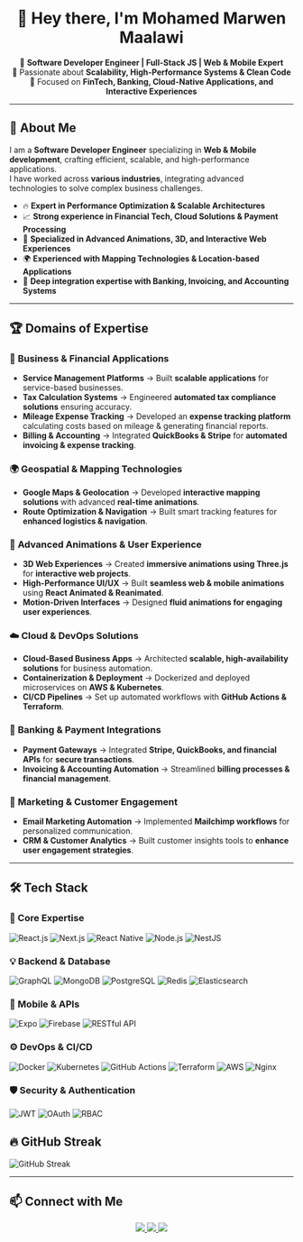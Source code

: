 <h1 align="center">👋 Hey there, I'm Mohamed Marwen Maalawi </h1>

<p align="center">
   🚀 <b>Software Developer Engineer | Full-Stack JS | Web & Mobile Expert</b><br>
   🔹 Passionate about <b>Scalability, High-Performance Systems & Clean Code</b><br>
   🏦 Focused on <b>FinTech, Banking, Cloud-Native Applications, and Interactive Experiences</b>
</p>

---

## 🚀 About Me  

I am a **Software Developer Engineer** specializing in **Web & Mobile development**, crafting efficient, scalable, and high-performance applications.  
I have worked across **various industries**, integrating advanced technologies to solve complex business challenges.

- 🔥 **Expert in Performance Optimization & Scalable Architectures**  
- 📈 **Strong experience in Financial Tech, Cloud Solutions & Payment Processing**  
- 🎨 **Specialized in Advanced Animations, 3D, and Interactive Web Experiences**  
- 🌍 **Experienced with Mapping Technologies & Location-based Applications**  
- 🏦 **Deep integration expertise with Banking, Invoicing, and Accounting Systems**  

---

## 🏆 Domains of Expertise  

### 🏢 **Business & Financial Applications**
- **Service Management Platforms** → Built **scalable applications** for service-based businesses.  
- **Tax Calculation Systems** → Engineered **automated tax compliance solutions** ensuring accuracy.  
- **Mileage Expense Tracking** → Developed an **expense tracking platform** calculating costs based on mileage & generating financial reports.  
- **Billing & Accounting** → Integrated **QuickBooks & Stripe** for **automated invoicing & expense tracking**.  

### 🌍 **Geospatial & Mapping Technologies**
- **Google Maps & Geolocation** → Developed **interactive mapping solutions** with advanced **real-time animations**.  
- **Route Optimization & Navigation** → Built smart tracking features for **enhanced logistics & navigation**.  

### 🎨 **Advanced Animations & User Experience**
- **3D Web Experiences** → Created **immersive animations using Three.js** for **interactive web projects**.  
- **High-Performance UI/UX** → Built **seamless web & mobile animations** using **React Animated & Reanimated**.  
- **Motion-Driven Interfaces** → Designed **fluid animations for engaging user experiences**.  

### ☁️ **Cloud & DevOps Solutions**
- **Cloud-Based Business Apps** → Architected **scalable, high-availability solutions** for business automation.  
- **Containerization & Deployment** → Dockerized and deployed microservices on **AWS & Kubernetes**.  
- **CI/CD Pipelines** → Set up automated workflows with **GitHub Actions & Terraform**.  

### 🏦 **Banking & Payment Integrations**
- **Payment Gateways** → Integrated **Stripe, QuickBooks, and financial APIs** for **secure transactions**.  
- **Invoicing & Accounting Automation** → Streamlined **billing processes & financial management**.  

### 📩 **Marketing & Customer Engagement**
- **Email Marketing Automation** → Implemented **Mailchimp workflows** for personalized communication.  
- **CRM & Customer Analytics** → Built customer insights tools to **enhance user engagement strategies**.  

---

## 🛠️ Tech Stack  

### **🚀 Core Expertise**
![React.js](https://img.shields.io/badge/React.js-61DAFB?style=for-the-badge&logo=react&logoColor=black)
![Next.js](https://img.shields.io/badge/Next.js-000000?style=for-the-badge&logo=nextdotjs&logoColor=white)
![React Native](https://img.shields.io/badge/React_Native-20232A?style=for-the-badge&logo=react&logoColor=61DAFB)
![Node.js](https://img.shields.io/badge/Node.js-339933?style=for-the-badge&logo=node.js&logoColor=white)
![NestJS](https://img.shields.io/badge/NestJS-E0234E?style=for-the-badge&logo=nestjs&logoColor=white)

### **💡 Backend & Database**
![GraphQL](https://img.shields.io/badge/GraphQL-E10098?style=for-the-badge&logo=graphql&logoColor=white)
![MongoDB](https://img.shields.io/badge/MongoDB-47A248?style=for-the-badge&logo=mongodb&logoColor=white)
![PostgreSQL](https://img.shields.io/badge/PostgreSQL-316192?style=for-the-badge&logo=postgresql&logoColor=white)
![Redis](https://img.shields.io/badge/Redis-DC382D?style=for-the-badge&logo=redis&logoColor=white)
![Elasticsearch](https://img.shields.io/badge/Elasticsearch-005571?style=for-the-badge&logo=elasticsearch&logoColor=white)

### **📲 Mobile & APIs**
![Expo](https://img.shields.io/badge/Expo-000020?style=for-the-badge&logo=expo&logoColor=white)
![Firebase](https://img.shields.io/badge/Firebase-FFCA28?style=for-the-badge&logo=firebase&logoColor=black)
![RESTful API](https://img.shields.io/badge/REST_API-02569B?style=for-the-badge&logo=api&logoColor=white)

### **⚙️ DevOps & CI/CD**
![Docker](https://img.shields.io/badge/Docker-2496ED?style=for-the-badge&logo=docker&logoColor=white)
![Kubernetes](https://img.shields.io/badge/Kubernetes-326CE5?style=for-the-badge&logo=kubernetes&logoColor=white)
![GitHub Actions](https://img.shields.io/badge/GitHub_Actions-2088FF?style=for-the-badge&logo=github-actions&logoColor=white)
![Terraform](https://img.shields.io/badge/Terraform-623CE4?style=for-the-badge&logo=terraform&logoColor=white)
![AWS](https://img.shields.io/badge/AWS-232F3E?style=for-the-badge&logo=amazon-aws&logoColor=white)
![Nginx](https://img.shields.io/badge/Nginx-009639?style=for-the-badge&logo=nginx&logoColor=white)

### **🛡️ Security & Authentication**
![JWT](https://img.shields.io/badge/JWT-000000?style=for-the-badge&logo=json-web-tokens&logoColor=white)
![OAuth](https://img.shields.io/badge/OAuth-FF4500?style=for-the-badge&logo=oauth&logoColor=white)
![RBAC](https://img.shields.io/badge/RBAC-007ACC?style=for-the-badge&logo=rbac&logoColor=white)



## 🔥 GitHub Streak
![GitHub Streak](https://github-readme-streak-stats.herokuapp.com/?user=marwenmaalawi&theme=tokyonight&hide_current_streak=true)

---

## 📫 Connect with Me  

<p align="center">
   <a href="https://www.linkedin.com/in/mohamed-marwen-maalawi-61692620b">
      <img src="https://img.shields.io/badge/LinkedIn-0A66C2?style=for-the-badge&logo=linkedin&logoColor=white" />
   </a>
   <a href="https://github.com/marwenmaalawi">
      <img src="https://img.shields.io/badge/GitHub-181717?style=for-the-badge&logo=github&logoColor=white" />
   </a>
   <a href="mohamedmarwen.maalawi@gmail.com">
      <img src="https://img.shields.io/badge/Email-D14836?style=for-the-badge&logo=gmail&logoColor=white" />
   </a>
</p>
